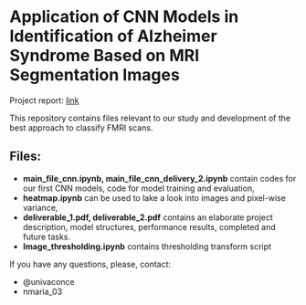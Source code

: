 # Application of CNN Models in Identification of Alzheimer Syndrome Based on MRI Segmentation Images 

Project report: [link](https://www.overleaf.com/read/nzvjpgmcwvqf)

This repository contains files relevant to our study and development of the best approach to classify FMRI scans.
## Files:
* **main_file_cnn.ipynb, main_file_cnn_delivery_2.ipynb** contain codes for our first CNN models, code for model training and evaluation,
* **heatmap.ipynb** can be used to lake a look into images and pixel-wise variance,
* **deliverable_1.pdf, deliverable_2.pdf** contains an elaborate project description, model structures, performance results, completed and future tasks.
* **Image_thresholding.ipynb** contains thresholding transform script

If you have any questions, please, contact: 
* @univaconce
* nmaria_03
